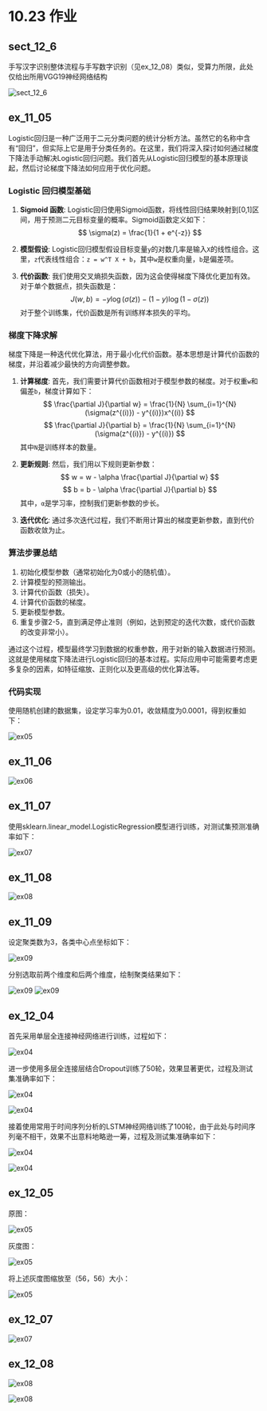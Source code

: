 # 10.23 作业

## sect_12_6

手写汉字识别整体流程与手写数字识别（见ex_12_08）类似，受算力所限，此处仅给出所用VGG19神经网络结构

![sect_12_6](./imgs/sect_12_6.png)

## ex_11_05

Logistic回归是一种广泛用于二元分类问题的统计分析方法。虽然它的名称中含有“回归”，但实际上它是用于分类任务的。在这里，我们将深入探讨如何通过梯度下降法手动解决Logistic回归问题。我们首先从Logistic回归模型的基本原理谈起，然后讨论梯度下降法如何应用于优化问题。

### Logistic 回归模型基础

1. **Sigmoid 函数**:
    Logistic回归使用Sigmoid函数，将线性回归结果映射到[0,1]区间，用于预测二元目标变量的概率。Sigmoid函数定义如下：
    $$
    \sigma(z) = \frac{1}{1 + e^{-z}}
    $$

2. **模型假设**:
   Logistic回归模型假设目标变量`y`的对数几率是输入`X`的线性组合。这里，`z`代表线性组合：`z = w^T X + b`，其中`w`是权重向量，`b`是偏差项。

3. **代价函数**:
   我们使用交叉熵损失函数，因为这会使得梯度下降优化更加有效。对于单个数据点，损失函数是：
   $$
   J(w, b) = -y \log(\sigma(z)) - (1 - y) \log(1 - \sigma(z))
   $$
   对于整个训练集，代价函数是所有训练样本损失的平均。

### 梯度下降求解

梯度下降是一种迭代优化算法，用于最小化代价函数。基本思想是计算代价函数的梯度，并沿着减少最快的方向调整参数。

1. **计算梯度**:
   首先，我们需要计算代价函数相对于模型参数的梯度。对于权重`w`和偏差`b`，梯度计算如下：
   $$
   \frac{\partial J}{\partial w} = \frac{1}{N} \sum_{i=1}^{N} (\sigma(z^{(i)}) - y^{(i)})x^{(i)}
   $$
   $$
   \frac{\partial J}{\partial b} = \frac{1}{N} \sum_{i=1}^{N} (\sigma(z^{(i)}) - y^{(i)})
   $$
   其中`N`是训练样本的数量。

2. **更新规则**:
   然后，我们用以下规则更新参数：
   $$
   w = w - \alpha \frac{\partial J}{\partial w}
   $$
   $$
   b = b - \alpha \frac{\partial J}{\partial b}
   $$
   其中，`α`是学习率，控制我们更新参数的步长。

3. **迭代优化**:
   通过多次迭代过程，我们不断用计算出的梯度更新参数，直到代价函数收敛为止。

### 算法步骤总结

1. 初始化模型参数（通常初始化为0或小的随机值）。
2. 计算模型的预测输出。
3. 计算代价函数（损失）。
4. 计算代价函数的梯度。
5. 更新模型参数。
6. 重复步骤2-5，直到满足停止准则（例如，达到预定的迭代次数，或代价函数的改变非常小）。

通过这个过程，模型最终学习到数据的权重参数，用于对新的输入数据进行预测。这就是使用梯度下降法进行Logistic回归的基本过程。实际应用中可能需要考虑更多复杂的因素，如特征缩放、正则化以及更高级的优化算法等。

### 代码实现

使用随机创建的数据集，设定学习率为0.01，收敛精度为0.0001，得到权重如下：

![ex05](./imgs/ex_11_05.png)

## ex_11_06

![ex06](./imgs/ex_11_06.png)

## ex_11_07

使用sklearn.linear_model.LogisticRegression模型进行训练，对测试集预测准确率如下：

![ex07](./imgs/ex_11_07.png)

## ex_11_08

![ex08](./imgs/ex_11_08.png)

## ex_11_09

设定聚类数为3，各类中心点坐标如下：

![ex09](./imgs/ex_11_09_1.png)

分别选取前两个维度和后两个维度，绘制聚类结果如下：

![ex09](./imgs/ex_11_09_2.png)
![ex09](./imgs/ex_11_09_3.png)

## ex_12_04

首先采用单层全连接神经网络进行训练，过程如下：

![ex04](./imgs/ex_12_04_1.png)

进一步使用多层全连接层结合Dropout训练了50轮，效果显著更优，过程及测试集准确率如下：

![ex04](./imgs/ex_12_04_2_1.png)

![ex04](./imgs/ex_12_04_2_2.png)

接着使用常用于时间序列分析的LSTM神经网络训练了100轮，由于此处与时间序列毫不相干，效果不出意料地略逊一筹，过程及测试集准确率如下：

![ex04](./imgs/ex_12_04_3_1.png)

![ex04](./imgs/ex_12_04_3_2.png)

## ex_12_05

原图：

![ex05](./data/img28.jpg)

灰度图：

![ex05](./imgs/ex_12_05_1.png)

将上述灰度图缩放至（56，56）大小：

![ex05](./imgs/ex_12_05_2.png)

## ex_12_07

![ex07](./imgs/ex_12_07.png)

## ex_12_08

![ex08](./imgs/ex_12_08_1.png)

![ex08](./imgs/ex_12_08_2.png)